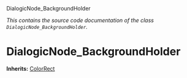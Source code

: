 
<div class="header-banner purple">
<div class="header-label purple">DialogicNode_BackgroundHolder</div>
</div>

*This contains the source code documentation of the class `DialogicNode_BackgroundHolder`.*
        
# DialogicNode_BackgroundHolder
**Inherits:** [ColorRect](https://docs.godotengine.org/en/latest/classes/class_colorrect.html#class-colorrect)


